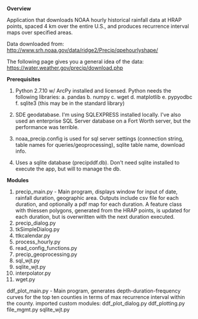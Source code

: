 <b>Overview</b>

Application that downloads NOAA hourly historical rainfall data at HRAP points, spaced 4 km over the entire U.S., and produces recurrence interval maps over specified areas.

Data downloaded from: http://www.srh.noaa.gov/data/ridge2/Precip/qpehourlyshape/

The following page gives you a general idea of the data: https://water.weather.gov/precip/download.php

<b>Prerequisites</b>

1. Python 2.7.10 w/ ArcPy installed and licensed. Python needs the following libraries:
   a. pandas
   b. numpy
   c. wget
   d. matplotlib
   e. pypyodbc
   f. sqlite3 (this may be in the standard library)

2. SDE geodatabase. I'm using SQLEXPRESS installed locally. I've also used an enterprise SQL Server database on a Fort Worth server, but the performance was terrible.

3. noaa_precip.config is used for sql server settings (connection string, table names for queries/geoprocessing), sqlite table name, download info.

4. Uses a sqlite database (precipddf.db). Don't need sqlite installed to execute the app, but will to manage the db.

<b>Modules</b>

1. precip_main.py - Main program, displays window for input of date, rainfall duration, geographic area. Outputs include csv file for each duration, and optionally a pdf map for each duration. A feature class with thiessen polygons, generated from the HRAP points, is updated for each duration, but is overwritten with the next duration executed. 
2.  precip_dialog.py
3.  tkSimpleDialog.py
4.  ttkcalendar.py
5.  process_hourly.py
6.  read_config_functions.py
7.  precip_geoprocessing.py
8.  sql_wjt.py
9.  sqlite_wjt.py
10. interpolator.py
11. wget.py
         
   ddf_plot_main.py - Main program, generates depth-duration-frequency curves for the top ten counties in terms of max recurrence
                      interval within the county.
      imported custom modules:
         ddf_plot_dialog.py
         ddf_plotting.py
            file_mgmt.py
            sqlite_wjt.py
